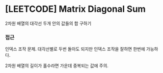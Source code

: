 # [LEETCODE] Matrix Diagonal Sum

2차원 배열의 대각선 두개 안의 값들의 합 구하기

### 접근

인덱스 조작 문제. 대각선별로 두번 돌아도 되지만 인덱스 조작을 잘하면 한번에 가능하다.

2차원 배열의 길이가 홀수라면 가운데 중복되는 값에 주의.
